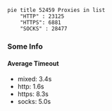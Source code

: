 
```mermaid
pie title 52459 Proxies in list
    "HTTP" : 23125
    "HTTPS": 6881
    "SOCKS" : 28477
```

### Some Info
#### Average Timeout

- mixed: 3.4s
- http: 1.6s
- https: 8.3s
- socks: 5.0s